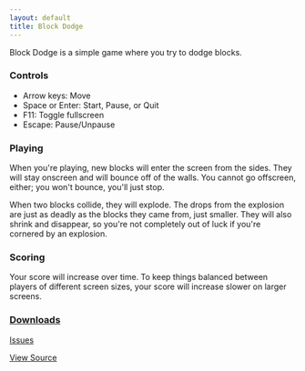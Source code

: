 ```yaml
---
layout: default
title: Block Dodge
---
```


Block Dodge is a simple game where you try to dodge blocks.

### Controls
- Arrow keys: Move
- Space or Enter: Start, Pause, or Quit
- F11: Toggle fullscreen
- Escape: Pause/Unpause

### Playing
When you're playing, new blocks will enter the screen from the sides. They will stay onscreen and will bounce off of the walls. You cannot go offscreen, either; you won't bounce, you'll just stop.

When two blocks collide, they will explode. The drops from the explosion are just as deadly as the blocks they came from, just smaller. They will also shrink and disappear, so you're not completely out of luck if you're cornered by an explosion.

### Scoring
Your score will increase over time. To keep things balanced between players of different screen sizes, your score will increase slower on larger screens.

### [Downloads](https://github.com/JBYoshi/BlockDodge/releases)

[Issues](https://github.com/JBYoshi/BlockDodge/issues)

[View Source](https://github.com/JBYoshi/BlockDodge)
